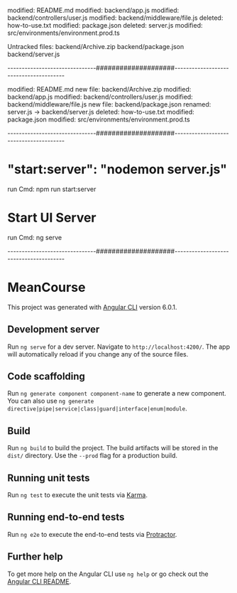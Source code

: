 modified:   README.md
modified:   backend/app.js
modified:   backend/controllers/user.js
modified:   backend/middleware/file.js
deleted:    how-to-use.txt
modified:   package.json
deleted:    server.js
modified:   src/environments/environment.prod.ts

Untracked files:
backend/Archive.zip
backend/package.json
backend/server.js

-------------------------------####################---------------------------------------

modified:   README.md
new file:   backend/Archive.zip
modified:   backend/app.js
modified:   backend/controllers/user.js
modified:   backend/middleware/file.js
new file:   backend/package.json
renamed:    server.js -> backend/server.js
deleted:    how-to-use.txt
modified:   package.json
modified:   src/environments/environment.prod.ts


-------------------------------####################---------------------------------------

# "start:server": "nodemon server.js"
run Cmd: npm run start:server

# Start UI Server
run Cmd: ng serve

-------------------------------####################---------------------------------------
# MeanCourse

This project was generated with [Angular CLI](https://github.com/angular/angular-cli) version 6.0.1.

## Development server

Run `ng serve` for a dev server. Navigate to `http://localhost:4200/`. The app will automatically reload if you change any of the source files.

## Code scaffolding

Run `ng generate component component-name` to generate a new component. You can also use `ng generate directive|pipe|service|class|guard|interface|enum|module`.

## Build

Run `ng build` to build the project. The build artifacts will be stored in the `dist/` directory. Use the `--prod` flag for a production build.

## Running unit tests

Run `ng test` to execute the unit tests via [Karma](https://karma-runner.github.io).

## Running end-to-end tests

Run `ng e2e` to execute the end-to-end tests via [Protractor](http://www.protractortest.org/).

## Further help

To get more help on the Angular CLI use `ng help` or go check out the [Angular CLI README](https://github.com/angular/angular-cli/blob/master/README.md).
